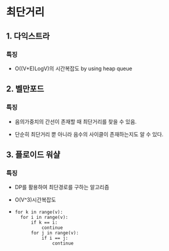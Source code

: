 # 최단거리

## 1. 다익스트라

### 특징

- O((V+E)LogV)의 시간복잡도 by using heap queue

## 2. 벨만포드

### 특징

- 음의가중치의 간선이 존재할 때 최단거리를 찾을 수 있음.

- 단순히 최단거리 뿐 아니라 음수의 사이클이 존재하는지도 알 수 있다.

  

## 3. 플로이드 워샬

### 특징

- DP를 활용하여 최단경로를 구하는 알고리즘
- O(V^3)시간복잡도

- ```
  for k in range(v):
  	for i in range(v):
  		if k == i:
  			continue
  		for j in range(v):
  			if i == j:
  				continue
  			
  			
  ```

  